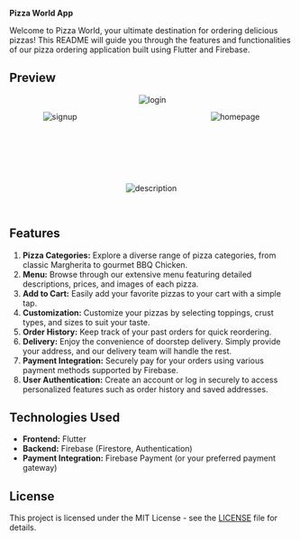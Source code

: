 **Pizza World App**

Welcome to Pizza World, your ultimate destination for ordering delicious pizzas! This README will guide you through the features and functionalities of our pizza ordering application built using Flutter and Firebase.

## Preview
<div style="text-align: center; display: flex; justify-content: center; gap: 50px; flex-wrap: wrap;">
  <img src="file/signup.jpg" alt="signup" style="margin: 30px;">
  <img src="file/login.jpg" alt="login" style="margin-left: 30px;">
  <img src="file/homepage.jpg" alt="homepage" style="margin: 30px;">
  <img src="file/description.jpg" alt="description" style="margin: 30px;">
</div>

## Features

1. **Pizza Categories:** Explore a diverse range of pizza categories, from classic Margherita to gourmet BBQ Chicken.
2. **Menu:** Browse through our extensive menu featuring detailed descriptions, prices, and images of each pizza.
3. **Add to Cart:** Easily add your favorite pizzas to your cart with a simple tap.
4. **Customization:** Customize your pizzas by selecting toppings, crust types, and sizes to suit your taste.
5. **Order History:** Keep track of your past orders for quick reordering.
6. **Delivery:** Enjoy the convenience of doorstep delivery. Simply provide your address, and our delivery team will handle the rest.
7. **Payment Integration:** Securely pay for your orders using various payment methods supported by Firebase.
8. **User Authentication:** Create an account or log in securely to access personalized features such as order history and saved addresses.

## Technologies Used

- **Frontend:** Flutter
- **Backend:** Firebase (Firestore, Authentication)
- **Payment Integration:** Firebase Payment (or your preferred payment gateway)

## License

This project is licensed under the MIT License - see the [LICENSE](LICENSE) file for details.
